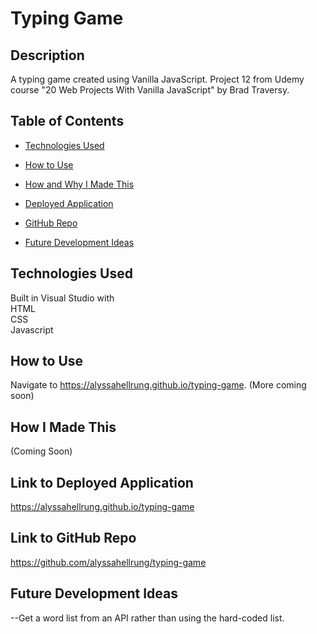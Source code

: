 # Typing Game

## Description    
A typing game created using Vanilla JavaScript. Project 12 from Udemy course "20 Web Projects With Vanilla JavaScript" by Brad Traversy.

## Table of Contents

* [Technologies Used](#technologies-used)

* [How to Use](#how-to-use)     

* [How and Why I Made This](#how-and-why-i-made-this)  

* [Deployed Application](#link-to-deployed-application)

* [GitHub Repo](#link-to-github-repo)

* [Future Development Ideas](#future-development-ideas)  

## Technologies Used    
Built in Visual Studio with          
HTML       
CSS    
Javascript           

## How to Use      
Navigate to https://alyssahellrung.github.io/typing-game. (More coming soon)          

## How I Made This      
(Coming Soon)

## Link to Deployed Application  
https://alyssahellrung.github.io/typing-game

## Link to GitHub Repo        
https://github.com/alyssahellrung/typing-game  

## Future Development Ideas           
--Get a word list from an API rather than using the hard-coded list.   